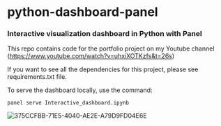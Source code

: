 # python-dashboard-panel
### Interactive visualization dashboard in Python with Panel

This repo contains code for the portfolio project on my Youtube channel (https://www.youtube.com/watch?v=uhxiXOTKzfs&t=26s)

If you want to see all the dependencies for this project, please see requirements.txt file.

To serve the dashboard locally, use the command:
```
panel serve Interactive_dashboard.ipynb
```

![375CCFBB-71E5-4040-AE2E-A79D9FD04E6E](https://user-images.githubusercontent.com/22730220/157565990-3e36c238-5bda-43d7-8bab-56c9c1984ddb.jpeg)
